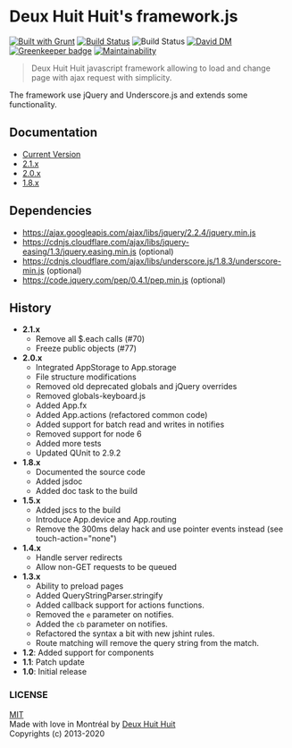 # Deux Huit Huit's framework.js

[![Built with Grunt](https://gruntjs.com/cdn/builtwith.png)](http://gruntjs.com/)
[![Build Status](https://travis-ci.org/DeuxHuitHuit/framework.js.svg)](https://travis-ci.org/DeuxHuitHuit/framework.js)
![Build Status](https://ci.appveyor.com/api/projects/status/t8sadjjdpbyl48dj?svg=true)
[![David DM](https://david-dm.org/DeuxHuitHuit/framework.js/dev-status.svg?style=flat)](https://david-dm.org/DeuxHuitHuit/framework.js#info=devDependencies)
[![Greenkeeper badge](https://badges.greenkeeper.io/DeuxHuitHuit/framework.js.svg)](https://greenkeeper.io/)
[![Maintainability](https://api.codeclimate.com/v1/badges/afad7fc6575f77e1f43d/maintainability)](https://codeclimate.com/github/DeuxHuitHuit/framework.js/maintainability)

> Deux Huit Huit javascript framework allowing to load and change page with ajax request with simplicity.

The framework use jQuery and Underscore.js and extends some functionality.

## Documentation

* [Current Version](https://deuxhuithuit.github.io/framework.js/framework/2.2.2/)
* [2.1.x](https://deuxhuithuit.github.io/framework.js/framework/2.1.0/)
* [2.0.x](https://deuxhuithuit.github.io/framework.js/framework/2.0.1/)
* [1.8.x](https://deuxhuithuit.github.io/framework.js/framework/1.8.0/)

## Dependencies

* https://ajax.googleapis.com/ajax/libs/jquery/2.2.4/jquery.min.js
* https://cdnjs.cloudflare.com/ajax/libs/jquery-easing/1.3/jquery.easing.min.js (optional)
* https://cdnjs.cloudflare.com/ajax/libs/underscore.js/1.8.3/underscore-min.js (optional)
* https://code.jquery.com/pep/0.4.1/pep.min.js (optional)

## History

* **2.1.x**
	* Remove all $.each calls (#70)
	* Freeze public objects (#77)
* **2.0.x**
	* Integrated AppStorage to App.storage
	* File structure modifications
	* Removed old deprecated globals and jQuery overrides
	* Removed globals-keyboard.js
	* Added App.fx
	* Added App.actions (refactored common code)
	* Added support for batch read and writes in notifies
	* Removed support for node 6
	* Added more tests
	* Updated QUnit to 2.9.2
* **1.8.x**
	* Documented the source code
	* Added jsdoc
	* Added doc task to the build
* **1.5.x**
	* Added jscs to the build
	* Introduce App.device and App.routing
	* Remove the 300ms delay hack and use pointer events instead (see touch-action="none")
* **1.4.x**
	* Handle server redirects
	* Allow non-GET requests to be queued
* **1.3.x**
	* Ability to preload pages
	* Added QueryStringParser.stringify
	* Added callback support for actions functions.
	* Removed the `e` parameter on notifies.
	* Added the `cb` parameter on notifies.
	* Refactored the syntax a bit with new jshint rules.
	* Route matching will remove the query string from the match.
* **1.2**: Added support for components
* **1.1**: Patch update
* **1.0**: Initial release

### LICENSE

[MIT](http://deuxhuithuit.mit-license.org)    
Made with love in Montréal by [Deux Huit Huit](https://deuxhuithuit.com)    
Copyrights (c) 2013-2020
